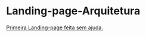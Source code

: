 # Landing-page-Arquitetura
[Primeira Landing-page feita sem ajuda.
](https://landing-arquiteturafirstversao.netlify.app/)
